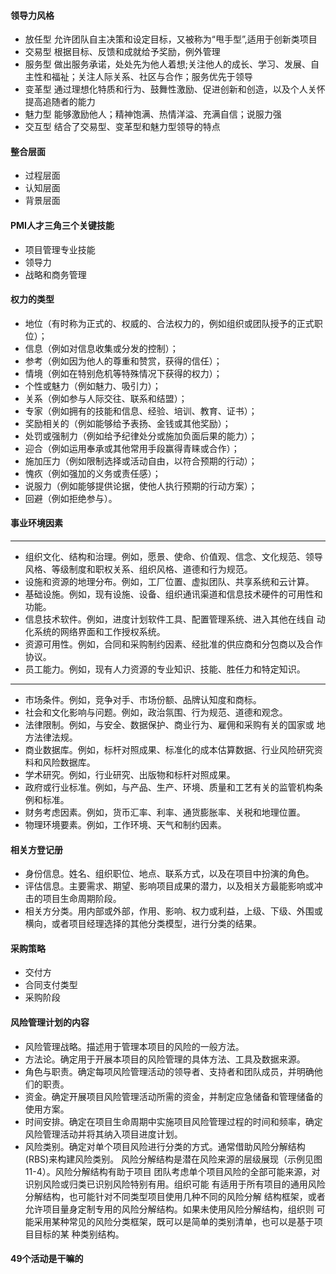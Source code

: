 #### 领导力风格
* 放任型 允许团队自主决策和设定目标，又被称为“甩手型”,适用于创新类项目
* 交易型 根据目标、反馈和成就给予奖励，例外管理
* 服务型 做出服务承诺，处处先为他人着想;关注他人的成长、学习、发展、自主性和福祉；关注人际关系、社区与合作；服务优先于领导
* 变革型 通过理想化特质和行为、鼓舞性激励、促进创新和创造，以及个人关怀提高追随者的能力
* 魅力型 能够激励他人；精神饱满、热情洋溢、充满自信；说服力强
* 交互型 结合了交易型、变革型和魅力型领导的特点

#### 整合层面
* 过程层面
* 认知层面
* 背景层面

#### PMI人才三角三个关键技能
* 项目管理专业技能
* 领导力
* 战略和商务管理

#### 权力的类型
* 地位（有时称为正式的、权威的、合法权力的，例如组织或团队授予的正式职位）；
* 信息（例如对信息收集或分发的控制）；
* 参考（例如因为他人的尊重和赞赏，获得的信任）；
* 情境（例如在特别危机等特殊情况下获得的权力）；
* 个性或魅力（例如魅力、吸引力）；
* 关系（例如参与人际交往、联系和结盟）；
* 专家（例如拥有的技能和信息、经验、培训、教育、证书）；
* 奖励相关的（例如能够给予表扬、金钱或其他奖励）；
* 处罚或强制力（例如给予纪律处分或施加负面后果的能力）；
* 迎合（例如运用奉承或其他常用手段赢得青睐或合作）；
* 施加压力（例如限制选择或活动自由，以符合预期的行动）；
* 愧疚（例如强加的义务或责任感）；
* 说服力（例如能够提供论据，使他人执行预期的行动方案）；
* 回避（例如拒绝参与）。

#### 事业环境因素
-------------------------------------------------------------
* 组织文化、结构和治理。例如，愿景、使命、价值观、信念、文化规范、领导风格、等级制度和职权关系、组织风格、道德和行为规范。
* 设施和资源的地理分布。例如，工厂位置、虚拟团队、共享系统和云计算。
* 基础设施。例如，现有设施、设备、组织通讯渠道和信息技术硬件的可用性和功能。
* 信息技术软件。例如，进度计划软件工具、配置管理系统、进入其他在线自 动化系统的网络界面和工作授权系统。
* 资源可用性。例如，合同和采购制约因素、经批准的供应商和分包商以及合作协议。
* 员工能力。例如，现有人力资源的专业知识、技能、胜任力和特定知识。
------------------------------------------------------------
* 市场条件。例如，竞争对手、市场份额、品牌认知度和商标。
* 社会和文化影响与问题。例如，政治氛围、行为规范、道德和观念。
* 法律限制。例如，与安全、数据保护、商业行为、雇佣和采购有关的国家或 地方法律法规。
* 商业数据库。例如，标杆对照成果、标准化的成本估算数据、行业风险研究资料和风险数据库。
* 学术研究。例如，行业研究、出版物和标杆对照成果。
* 政府或行业标准。例如，与产品、生产、环境、质量和工艺有关的监管机构条例和标准。
* 财务考虑因素。例如，货币汇率、利率、通货膨胀率、关税和地理位置。
* 物理环境要素。例如，工作环境、天气和制约因素。

#### 相关方登记册
* 身份信息。姓名、组织职位、地点、联系方式，以及在项目中扮演的角色。
* 评估信息。主要需求、期望、影响项目成果的潜力，以及相关方最能影响或冲击的项目生命周期阶段。
* 相关方分类。用内部或外部，作用、影响、权力或利益，上级、下级、外围或横向，或者项目经理选择的其他分类模型，进行分类的结果。

#### 采购策略
* 交付方
* 合同支付类型
* 采购阶段

#### 风险管理计划的内容
* 风险管理战略。描述用于管理本项目的风险的一般方法。
* 方法论。确定用于开展本项目的风险管理的具体方法、工具及数据来源。
* 角色与职责。确定每项风险管理活动的领导者、支持者和团队成员，并明确他们的职责。
* 资金。确定开展项目风险管理活动所需的资金，并制定应急储备和管理储备的使用方案。
* 时间安排。确定在项目生命周期中实施项目风险管理过程的时间和频率，确定风险管理活动并将其纳入项目进度计划。
* 风险类别。确定对单个项目风险进行分类的方式。通常借助风险分解结构 (RBS)来构建风险类别。
  风险分解结构是潜在风险来源的层级展现（示例见图 11-4）。风险分解结构有助于项目
  团队考虑单个项目风险的全部可能来源，对识别风险或归类已识别风险特别有用。组织可能
  有适用于所有项目的通用风险分解结构，也可能针对不同类型项目使用几种不同的风险分解
  结构框架，或者允许项目量身定制专用的风险分解结构。如果未使用风险分解结构，组织则
  可能采用某种常见的风险分类框架，既可以是简单的类别清单，也可以是基于项目目标的某
  种类别结构。
#### 49个活动是干嘛的
